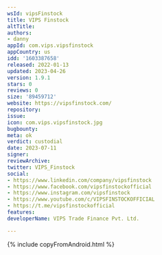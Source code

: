 ```yaml
---
wsId: vipsFinstock
title: VIPS Finstock
altTitle: 
authors:
- danny
appId: com.vips.vipsfinstock
appCountry: us
idd: '1603387658'
released: 2022-01-13
updated: 2023-04-26
version: 1.9.1
stars: 0
reviews: 0
size: '89459712'
website: https://vipsfinstock.com/
repository: 
issue: 
icon: com.vips.vipsfinstock.jpg
bugbounty: 
meta: ok
verdict: custodial
date: 2023-07-11
signer: 
reviewArchive: 
twitter: VIPS_Finstock
social:
- https://www.linkedin.com/company/vipsfinstock
- https://www.facebook.com/vipsfinstockofficial
- https://www.instagram.com/vipsfinstock
- https://www.youtube.com/c/VIPSFINSTOCKOFFICIAL
- https://t.me/vipsfinstockofficial
features: 
developerName: VIPS Trade Finance Pvt. Ltd.

---
```


{% include copyFromAndroid.html %}
